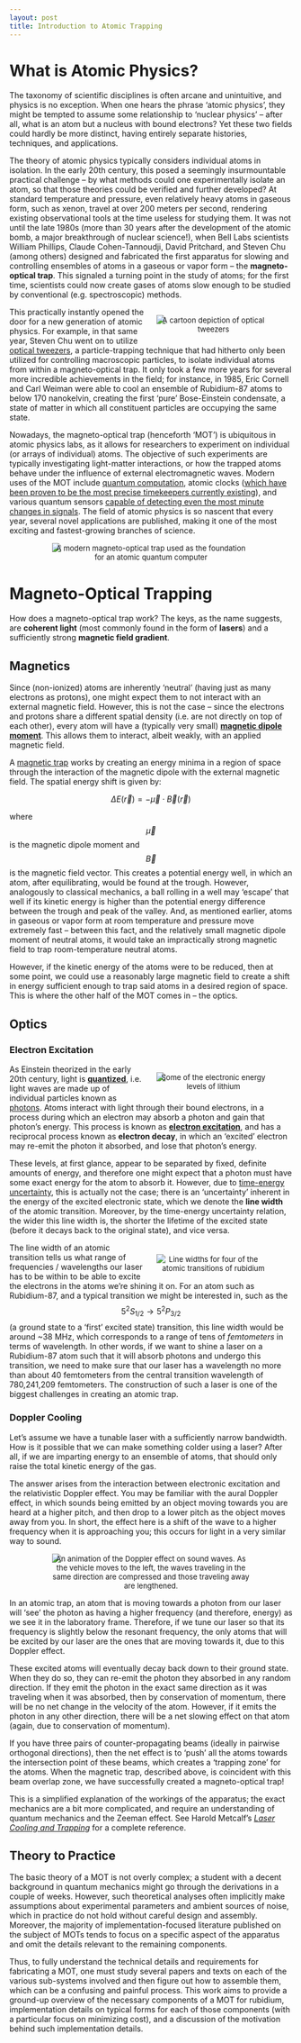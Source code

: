 ```yaml
---
layout: post
title: Introduction to Atomic Trapping
---
```


# What is Atomic Physics?

The taxonomy of scientific disciplines is often arcane and unintuitive, and physics is no exception. When one hears the phrase ‘atomic physics’, they might be tempted to assume some relationship to ‘nuclear physics’ – after all, what is an atom but a nucleus with bound electrons? Yet these two fields could hardly be more distinct, having entirely separate histories, techniques, and applications.

The theory of atomic physics typically considers individual atoms in isolation. In the early 20th century, this posed a seemingly insurmountable practical challenge – by what methods could one experimentally isolate an atom, so that those theories could be verified and further developed? At standard temperature and pressure, even relatively heavy atoms in gaseous form, such as xenon, travel at over 200 meters per second, rendering existing observational tools at the time useless for studying them. It was not until the late 1980s (more than 30 years after the development of the atomic bomb, a major breakthrough of nuclear science!), when Bell Labs scientists William Phillips, Claude Cohen-Tannoudji, David Pritchard, and Steven Chu (among others) designed and fabricated the first apparatus for slowing and controlling ensembles of atoms in a gaseous or vapor form – the **magneto-optical trap**. This signaled a turning point in the study of atoms; for the first time, scientists could now create gases of atoms slow enough to be studied by conventional (e.g. spectroscopic) methods.

<figure style="float: right; margin-left: 20px; width:40%; height:auto;">
<img src="{{site.url}}/static/projects/mot/tweezers.png"/>
     <figcaption style="text-align:center; font-size: 13px; margin-top:-15px;">A cartoon depiction of optical tweezers</figcaption>
</figure>

This practically instantly opened the door for a new generation of atomic physics. For example, in that same year, Steven Chu went on to utilize [optical tweezers](https://en.wikipedia.org/wiki/Optical_tweezers), a particle-trapping technique that had hitherto only been utilized for controlling macroscopic particles, to isolate individual atoms from within a magneto-optical trap. It only took a few more years for several more incredible achievements in the field; for instance, in 1985, Eric Cornell and Carl Weiman were able to cool an ensemble of Rubidium-87 atoms to below 170 nanokelvin, creating the first ‘pure’ Bose-Einstein condensate, a state of matter in which all constituent particles are occupying the same state.

Nowadays, the magneto-optical trap (henceforth ‘MOT’) is ubiquitous in atomic physics labs, as it allows for researchers to experiment on individual (or arrays of individual) atoms. The objective of such experiments are typically investigating light-matter interactions, or how the trapped atoms behave under the influence of external electromagnetic waves. Modern uses of the MOT include [quantum computation](https://siliconangle.com/2021/07/21/atom-computing-exits-stealth-quantum-computing-system-made-atoms-controlled-lasers/), atomic clocks ([which have been proven to be the most precise timekeepers currently existing](https://spectrum.ieee.org/optical-atomic-clock-advantage-expands-electronics)), and various quantum sensors [capable of detecting even the most minute changes in signals](https://syrte.obspm.fr/spip/science/iaci/projets-en-cours/gravimetre/article/gravimetre-a-atomes-froids?lang=en). The field of atomic physics is so nascent that every year, several novel applications are published, making it one of the most exciting and fastest-growing branches of science.

<figure style="display: block;
  margin-left: auto;
  margin-right: auto;
  width: 70%;">
  <!-- width:600px; height:auto;"> -->
<img src="{{site.url}}/static/projects/mot/mot.jpg"/>
     <figcaption style="text-align:center; font-size: 13px; margin-top:-15px;">A modern magneto-optical trap used as the foundation for an atomic quantum computer</figcaption>
</figure>

# Magneto-Optical Trapping

How does a magneto-optical trap work? The keys, as the name suggests, are **coherent light** (most commonly found in the form of **lasers**) and a sufficiently strong **magnetic field gradient**.

## Magnetics

Since (non-ionized) atoms are inherently ‘neutral’ (having just as many electrons as protons), one might expect them to not interact with an external magnetic field. However, this is not the case – since the electrons and protons share a different spatial density (i.e. are not directly on top of each other), every atom will have a (typically very small) [**magnetic dipole moment**](https://en.wikipedia.org/wiki/Magnetic_moment). This allows them to interact, albeit weakly, with an applied magnetic field.

A [magnetic trap](https://en.wikipedia.org/wiki/Magnetic_trap_(atoms)) works by creating an energy minima in a region of space through the interaction of the magnetic dipole with the external magnetic field. The spatial energy shift is given by:

$$\Delta E(\vec{r}) =- \vec{\mu} \cdot \vec{B}(\vec{r})$$

where $$\vec{\mu}$$ is the magnetic dipole moment and $$\vec{B}$$ is the magnetic field vector. This creates a potential energy well, in which an atom, after equilibrating, would be found at the trough. However, analogously to classical mechanics, a ball rolling in a well may ‘escape’ that well if its kinetic energy is higher than the potential energy difference between the trough and peak of the valley. And, as mentioned earlier, atoms in gaseous or vapor form at room temperature and pressure move extremely fast – between this fact, and the relatively small magnetic dipole moment of neutral atoms, it would take an impractically strong magnetic field to trap room-temperature neutral atoms.

However, if the kinetic energy of the atoms were to be reduced, then at some point, we could use a reasonably large magnetic field to create a shift in energy sufficient enough to trap said atoms in a desired region of space. This is where the other half of the MOT comes in – the optics.

## Optics

### Electron Excitation

<figure style="float: right; margin-left: 20px; width:40%; height:auto;">
<img src="{{site.url}}/static/projects/mot/lithium.png"/>
     <figcaption style="text-align:center; font-size: 13px; margin-top:-15px;">Some of the electronic energy levels of lithium</figcaption>
</figure>

As Einstein theorized in the early 20th century, light is [**quantized**](https://en.wikipedia.org/wiki/Photon), i.e. light waves are made up of individual particles known as [photons](https://en.wikipedia.org/wiki/Photon). Atoms interact with light through their bound electrons, in a process during which an electron may absorb a photon and gain that photon’s energy. This process is known as [**electron excitation**](https://en.wikipedia.org/wiki/Electron_excitation), and has a reciprocal process known as **electron decay**, in which an ‘excited’ electron may re-emit the photon it absorbed, and lose that photon’s energy.

These levels, at first glance, appear to be separated by fixed, definite amounts of energy, and therefore one might expect that a photon must have some exact energy for the atom to absorb it. However, due to [time-energy uncertainty](https://math.ucr.edu/home/baez/uncertainty.html), this is actually not the case; there is an ‘uncertainty’ inherent in the energy of the excited electronic state, which we denote the **line width** of the atomic transition. Moreover, by the time-energy uncertainty relation, the wider this line width is, the shorter the lifetime of the excited state (before it decays back to the original state), and vice versa.

<figure style="float: right; margin-left: 20px; margin-top: 20px; width:40%; height:auto;">
<img src="{{site.url}}/static/projects/mot/rb_linewidth.jpg"/>
     <figcaption style="text-align:center; font-size: 13px; margin-top:-15px;">Line widths for four of the atomic transitions of rubidium</figcaption>
</figure>

The line width of an atomic transition tells us what range of frequencies / wavelengths our laser has to be within to be able to excite the electrons in the atoms we’re shining it on. For an atom such as Rubidium-87, and a typical transition we might be interested in, such as the $$5^2 S_{1/2} \to 5^2 P_{3/2}$$ (a ground state to a ‘first’ excited state) transition, this line width would be around ~38 MHz, which corresponds to a range of tens of *femtometers* in terms of wavelength. In other words, if we want to shine a laser on a Rubidium-87 atom such that it will absorb photons and undergo this transition, we need to make sure that our laser has a wavelength no more than about 40 femtometers from the central transition wavelength of 780,241,209 femtometers. The construction of such a laser is one of the biggest challenges in creating an atomic trap.



### Doppler Cooling

Let’s assume we have a tunable laser with a sufficiently narrow bandwidth. How is it possible that we can make something colder using a laser? After all, if we are imparting energy to an ensemble of atoms, that should only raise the total kinetic energy of the gas.

The answer arises from the interaction between electronic excitation and the relativistic Doppler effect. You may be familiar with the aural Doppler effect, in which sounds being emitted by an object moving towards you are heard at a higher pitch, and then drop to a lower pitch as the object moves away from you. In short, the effect here is a shift of the wave to a higher frequency when it is approaching you; this occurs for light in a very similar way to sound.

<figure style="display: block;
  margin-left: auto;
  margin-right: auto;
  width: 70%;">
  <!-- width:600px; height:auto;"> -->
<img src="{{site.url}}/static/projects/mot/doppler.gif"/>
     <figcaption style="text-align:center; font-size: 13px; margin-top:-15px;">An animation of the Doppler effect on sound waves. As the vehicle moves to the left, the waves traveling in the same direction are compressed and those traveling away are lengthened.</figcaption>
</figure>

In an atomic trap, an atom that is moving towards a photon from our laser will ‘see’ the photon as having a higher frequency (and therefore, energy) as we see it in the laboratory frame. Therefore, if we tune our laser so that its frequency is slightly below the resonant frequency, the only atoms that will be excited by our laser are the ones that are moving towards it, due to this Doppler effect.



These excited atoms will eventually decay back down to their ground state. When they do so, they can re-emit the photon they absorbed in any random direction. If they emit the photon in the exact same direction as it was traveling when it was absorbed, then by conservation of momentum, there will be no net change in the velocity of the atom. However, if it emits the photon in any other direction, there will be a net slowing effect on that atom (again, due to conservation of momentum).

If you have three pairs of counter-propagating beams (ideally in pairwise orthogonal directions), then the net effect is to ‘push’ all the atoms towards the intersection point of these beams, which creates a ‘trapping zone’ for the atoms. When the magnetic trap, described above, is coincident with this beam overlap zone, we have successfully created a magneto-optical trap!

This is a simplified explanation of the workings of the apparatus; the exact mechanics are a bit more complicated, and require an understanding of quantum mechanics and the Zeeman effect. See Harold Metcalf’s *[Laser Cooling and Trapping](https://link.springer.com/book/10.1007/978-1-4612-1470-0)* for a complete reference.


## Theory to Practice

The basic theory of a MOT is not overly complex; a student with a decent background in quantum mechanics might go through the derivations in a couple of weeks. However, such theoretical analyses often implicitly make assumptions about experimental parameters and ambient sources of noise, which in practice do not hold without careful design and assembly. Moreover, the majority of implementation-focused literature published on the subject of MOTs tends to focus on a specific aspect of the apparatus and omit the details relevant to the remaining components.

Thus, to fully understand the technical details and requirements for fabricating a MOT, one must study several papers and texts on each of the various sub-systems involved and then figure out how to assemble them, which can be a confusing and painful process. This work aims to provide a ground-up overview of the necessary components of a MOT for rubidium, implementation details on typical forms for each of those components (with a particular focus on minimizing cost), and a discussion of the motivation behind such implementation details.
